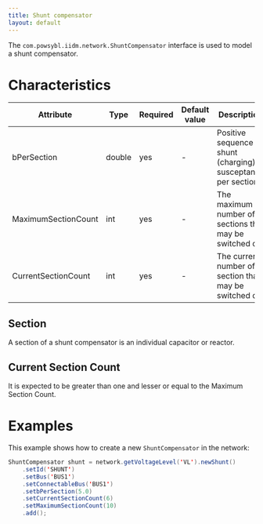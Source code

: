 ```yaml
---
title: Shunt compensator
layout: default
---
```


The `com.powsybl.iidm.network.ShuntCompensator` interface is used to model a shunt compensator.

# Characteristics

| Attribute | Type | Required | Default value | Description |
| --------- | ---- | -------- | ------------- | ----------- |
| bPerSection | double | yes | - | Positive sequence shunt (charging) susceptance per section |
| MaximumSectionCount| int | yes | - | The maximum number of sections that may be switched on |
| CurrentSectionCount | int | yes | - | The current number of section that may be switched on |

## Section
A section of a shunt compensator is an individual capacitor or reactor.

## Current Section Count
It is expected to be greater than one and lesser or equal to the Maximum Section Count.

# Examples
This example shows how to create a new `ShuntCompensator` in the network:
```java
ShuntCompensator shunt = network.getVoltageLevel('VL').newShunt()
    .setId('SHUNT')
    .setBus('BUS1')
    .setConnectableBus('BUS1')
    .setbPerSection(5.0)
    .setCurrentSectionCount(6)
    .setMaximumSectionCount(10)
    .add();
```
